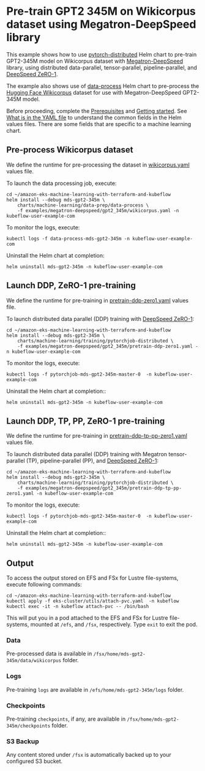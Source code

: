# Pre-train GPT2 345M on Wikicorpus dataset using Megatron-DeepSpeed library

This example shows how to use [pytorch-distributed](../../../charts/machine-learning/training/pytorchjob-distributed/Chart.yaml) Helm chart to pre-train GPT2-345M model on Wikicorpus dataset with [Megatron-DeepSpeed](https://github.com/microsoft/Megatron-DeepSpeed) library, using distributed data-parallel, tensor-parallel, pipeline-parallel, and [DeepSpeed ZeRO-1](https://www.deepspeed.ai/tutorials/zero/). 

The example also shows use of [data-process](../../../charts/machine-learning/data-prep/data-process/Chart.yaml) Helm chart to pre-process the [Hugging Face Wikicorpus](https://huggingface.co/datasets/wikicorpus) dataset for use with Megatron-DeepSpeed GPT2-345M model.

Before proceeding, complete the [Prerequisites](../../../README.md#prerequisites) and [Getting started](../../../README.md#getting-started). See [What is in the YAML file](../../../README.md#what-is-in-the-yaml-file) to understand the common fields in the Helm values files. There are some fields that are specific to a machine learning chart.

## Pre-process Wikicorpus dataset

We define the runtime for pre-processing the dataset in [wikicorpus.yaml](./wikicorpus.yaml) values file. 

To launch the data processing job, execute:

    cd ~/amazon-eks-machine-learning-with-terraform-and-kubeflow
    helm install --debug mds-gpt2-345m \
        charts/machine-learning/data-prep/data-process \
        -f examples/megatron-deepspeed/gpt2_345m/wikicorpus.yaml -n kubeflow-user-example-com

To monitor the logs, execute:

    kubectl logs -f data-process-mds-gpt2-345m -n kubeflow-user-example-com

Uninstall the Helm chart at completion:

    helm uninstall mds-gpt2-345m -n kubeflow-user-example-com

## Launch DDP, ZeRO-1 pre-training 

We define the runtime for pre-training in [pretrain-ddp-zero1.yaml](./pretrain-ddp-zero1.yaml) values file. 

To launch distributed data parallel (DDP) training  with [DeepSpeed ZeRO-1](https://www.deepspeed.ai/tutorials/zero/):

    cd ~/amazon-eks-machine-learning-with-terraform-and-kubeflow
    helm install --debug mds-gpt2-345m \
        charts/machine-learning/training/pytorchjob-distributed \
        -f examples/megatron-deepspeed/gpt2_345m/pretrain-ddp-zero1.yaml -n kubeflow-user-example-com

To monitor the logs, execute:

    kubectl logs -f pytorchjob-mds-gpt2-345m-master-0  -n kubeflow-user-example-com

Uninstall the Helm chart at completion::

    helm uninstall mds-gpt2-345m -n kubeflow-user-example-com

## Launch DDP, TP, PP, ZeRO-1 pre-training 

We define the runtime for pre-training in [pretrain-ddp-tp-pp-zero1.yaml](./pretrain-ddp-tp-pp-zero1.yaml) values file. 

To launch distributed data parallel (DDP) training  with Megatron tensor-parallel (TP), pipeline-parallel (PP),  and [DeepSpeed ZeRO-1](https://www.deepspeed.ai/tutorials/zero/):

    cd ~/amazon-eks-machine-learning-with-terraform-and-kubeflow
    helm install --debug mds-gpt2-345m \
        charts/machine-learning/training/pytorchjob-distributed \
        -f examples/megatron-deepspeed/gpt2_345m/pretrain-ddp-tp-pp-zero1.yaml -n kubeflow-user-example-com

To monitor the logs, execute:

    kubectl logs -f pytorchjob-mds-gpt2-345m-master-0  -n kubeflow-user-example-com

Uninstall the Helm chart at completion::

    helm uninstall mds-gpt2-345m -n kubeflow-user-example-com

## Output

To access the output stored on EFS and FSx for Lustre file-systems, execute following commands:

    cd ~/amazon-eks-machine-learning-with-terraform-and-kubeflow
    kubectl apply -f eks-cluster/utils/attach-pvc.yaml  -n kubeflow
    kubectl exec -it -n kubeflow attach-pvc -- /bin/bash

This will put you in a pod attached to the  EFS and FSx for Lustre file-systems, mounted at `/efs`, and `/fsx`, respectively. Type `exit` to exit the pod.

### Data

Pre-processed data is available in `/fsx/home/mds-gpt2-345m/data/wikicorpus` folder.

### Logs

Pre-training `logs` are available in `/efs/home/mds-gpt2-345m/logs` folder. 

### Checkpoints

Pre-training `checkpoints`, if any, are available in `/fsx/home/mds-gpt2-345m/checkpoints` folder. 

### S3 Backup

Any content stored under `/fsx` is automatically backed up to your configured S3 bucket.
